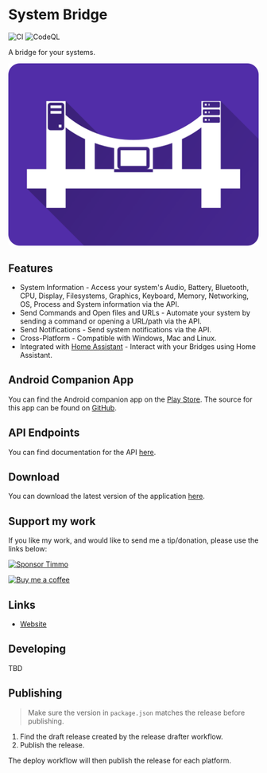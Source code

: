 # System Bridge

![CI](https://github.com/timmo001/system-bridge/workflows/CI/badge.svg) ![CodeQL](https://github.com/timmo001/system-bridge/workflows/CodeQL/badge.svg)

A bridge for your systems.

![Logo](./resources/system-bridge-rect.png)

## Features

- System Information - Access your system's Audio, Battery, Bluetooth, CPU,
 Display, Filesystems, Graphics, Keyboard, Memory, Networking, OS, Process
 and System information via the API.
- Send Commands and Open files and URLs - Automate your system by sending a
 command or opening a URL/path via the API.
- Send Notifications - Send system notifications via the API.
- Cross-Platform - Compatible with Windows, Mac and Linux.
- Integrated with
 [Home Assistant](https://www.home-assistant.io/integrations/system_bridge) -
 Interact with your Bridges using Home Assistant.

## Android Companion App

You can find the Android companion app on the
[Play Store](https://play.google.com/store/apps/details?id=dev.timmo.systembridge).
The source for this app can be found on
[GitHub](https://github.com/timmo001/system-bridge-android-companion).

## API Endpoints

You can find documentation for the API [here](https://system-bridge.timmo.dev/docs/api).

## Download

You can download the latest version of the application [here](https://github.com/timmo001/system-bridge/releases).

## Support my work

If you like my work, and would like to send me a tip/donation, please use the
links below:

[![Sponsor Timmo][sponsor-badge]][sponsor]

[![Buy me a coffee][buymeacoffee-shield]][buymeacoffee]

## Links

- [Website](https://system-bridge.timmo.dev)

## Developing

TBD

## Publishing

> Make sure the version in `package.json` matches the release before publishing.

1. Find the draft release created by the release drafter workflow.
1. Publish the release.

The deploy workflow will then publish the release for each platform.

[buymeacoffee-shield]: https://www.buymeacoffee.com/assets/img/guidelines/download-assets-sm-2.svg
[buymeacoffee]: https://www.buymeacoffee.com/timmo
[sponsor-badge]: https://raw.githubusercontent.com/timmo001/home-panel/master/documentation/resources/sponsor.png
[sponsor]: https://github.com/sponsors/timmo001?o=esc
